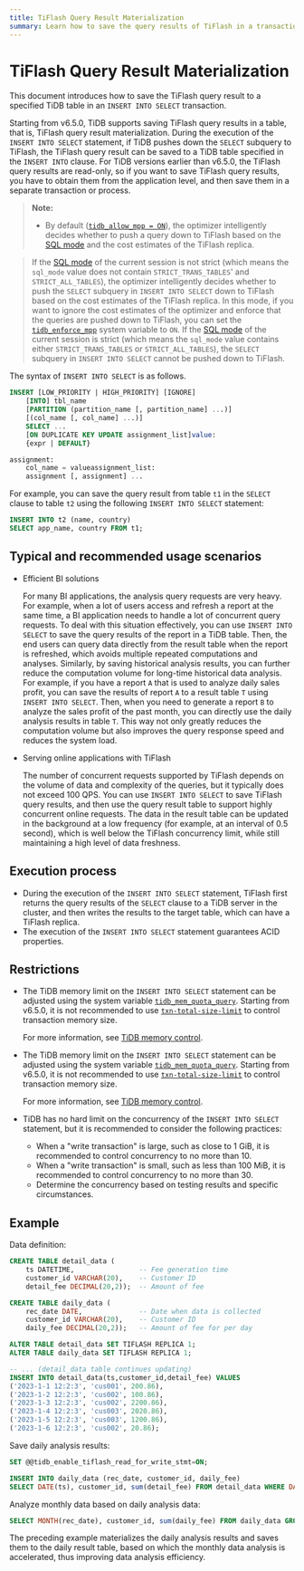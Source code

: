 ```yaml
---
title: TiFlash Query Result Materialization
summary: Learn how to save the query results of TiFlash in a transaction.
---
```


# TiFlash Query Result Materialization

This document introduces how to save the TiFlash query result to a specified TiDB table in an `INSERT INTO SELECT` transaction.

Starting from v6.5.0, TiDB supports saving TiFlash query results in a table, that is, TiFlash query result materialization. During the execution of the `INSERT INTO SELECT` statement, if TiDB pushes down the `SELECT` subquery to TiFlash, the TiFlash query result can be saved to a TiDB table specified in the `INSERT INTO` clause. For TiDB versions earlier than v6.5.0, the TiFlash query results are read-only, so if you want to save TiFlash query results, you have to obtain them from the application level, and then save them in a separate transaction or process.

> **Note:**
>
> - By default ([`tidb_allow_mpp = ON`](/system-variables.md#tidb_allow_mpp-new-in-v50)), the optimizer intelligently decides whether to push a query down to TiFlash based on the [SQL mode](/sql-mode.md) and the cost estimates of the TiFlash replica. 

> If the [SQL mode](/sql-mode.md) of the current session is not strict (which means the `sql_mode` value does not contain `STRICT_TRANS_TABLES`' and `STRICT_ALL_TABLES`), the optimizer intelligently decides whether to push the `SELECT` subquery in `INSERT INTO SELECT` down to TiFlash based on the cost estimates of the TiFlash replica. In this mode, if you want to ignore the cost estimates of the optimizer and enforce that the queries are pushed down to TiFlash, you can set the [`tidb_enforce_mpp`](/system-variables.md#tidb_enforce_mpp-new-in-v51) system variable to `ON`. 
> If the [SQL mode](/sql-mode.md) of the current session is strict (which means the `sql_mode` value contains either `STRICT_TRANS_TABLES` or `STRICT_ALL_TABLES`), the `SELECT` subquery in `INSERT INTO SELECT` cannot be pushed down to TiFlash.

The syntax of `INSERT INTO SELECT` is as follows.

```sql
INSERT [LOW_PRIORITY | HIGH_PRIORITY] [IGNORE]
    [INTO] tbl_name
    [PARTITION (partition_name [, partition_name] ...)]
    [(col_name [, col_name] ...)]
    SELECT ...
    [ON DUPLICATE KEY UPDATE assignment_list]value:
    {expr | DEFAULT}

assignment:
    col_name = valueassignment_list:
    assignment [, assignment] ...
```

For example, you can save the query result from table `t1` in the `SELECT` clause to table `t2` using the following `INSERT INTO SELECT` statement:

```sql
INSERT INTO t2 (name, country)
SELECT app_name, country FROM t1;
```

## Typical and recommended usage scenarios

- Efficient BI solutions

    For many BI applications, the analysis query requests are very heavy. For example, when a lot of users access and refresh a report at the same time, a BI application needs to handle a lot of concurrent query requests. To deal with this situation effectively, you can use `INSERT INTO SELECT` to save the query results of the report in a TiDB table. Then, the end users can query data directly from the result table when the report is refreshed, which avoids multiple repeated computations and analyses. Similarly, by saving historical analysis results, you can further reduce the computation volume for long-time historical data analysis. For example, if you have a report `A` that is used to analyze daily sales profit, you can save the results of report `A` to a result table `T` using `INSERT INTO SELECT`. Then, when you need to generate a report `B` to analyze the sales profit of the past month, you can directly use the daily analysis results in table `T`. This way not only greatly reduces the computation volume but also improves the query response speed and reduces the system load.

- Serving online applications with TiFlash

    The number of concurrent requests supported by TiFlash depends on the volume of data and complexity of the queries, but it typically does not exceed 100 QPS. You can use `INSERT INTO SELECT` to save TiFlash query results, and then use the query result table to support highly concurrent online requests. The data in the result table can be updated in the background at a low frequency (for example, at an interval of 0.5 second), which is well below the TiFlash concurrency limit, while still maintaining a high level of data freshness.

## Execution process

* During the execution of the `INSERT INTO SELECT` statement, TiFlash first returns the query results of the `SELECT` clause to a TiDB server in the cluster, and then writes the results to the target table, which can have a TiFlash replica.
* The execution of the `INSERT INTO SELECT` statement guarantees ACID properties.

## Restrictions

<CustomContent platform="tidb">

* The TiDB memory limit on the `INSERT INTO SELECT` statement can be adjusted using the system variable [`tidb_mem_quota_query`](/system-variables.md#tidb_mem_quota_query). Starting from v6.5.0, it is not recommended to use [`txn-total-size-limit`](/tidb-configuration-file.md#txn-total-size-limit) to control transaction memory size.

    For more information, see [TiDB memory control](/configure-memory-usage.md).

</CustomContent>

<CustomContent platform="tidb-cloud">

* The TiDB memory limit on the `INSERT INTO SELECT` statement can be adjusted using the system variable [`tidb_mem_quota_query`](/system-variables.md#tidb_mem_quota_query). Starting from v6.5.0, it is not recommended to use [`txn-total-size-limit`](https://docs.pingcap.com/tidb/stable/tidb-configuration-file#txn-total-size-limit) to control transaction memory size.

    For more information, see [TiDB memory control](https://docs.pingcap.com/tidb/stable/configure-memory-usage).

</CustomContent>

* TiDB has no hard limit on the concurrency of the `INSERT INTO SELECT` statement, but it is recommended to consider the following practices:

    * When a "write transaction" is large, such as close to 1 GiB, it is recommended to control concurrency to no more than 10.
    * When a "write transaction" is small, such as less than 100 MiB, it is recommended to control concurrency to no more than 30.
    * Determine the concurrency based on testing results and specific circumstances.

## Example

Data definition:

```sql
CREATE TABLE detail_data (
    ts DATETIME,                -- Fee generation time
    customer_id VARCHAR(20),    -- Customer ID
    detail_fee DECIMAL(20,2));  -- Amount of fee

CREATE TABLE daily_data (
    rec_date DATE,              -- Date when data is collected
    customer_id VARCHAR(20),    -- Customer ID
    daily_fee DECIMAL(20,2));   -- Amount of fee for per day

ALTER TABLE detail_data SET TIFLASH REPLICA 1;
ALTER TABLE daily_data SET TIFLASH REPLICA 1;

-- ... (detail_data table continues updating)
INSERT INTO detail_data(ts,customer_id,detail_fee) VALUES
('2023-1-1 12:2:3', 'cus001', 200.86),
('2023-1-2 12:2:3', 'cus002', 100.86),
('2023-1-3 12:2:3', 'cus002', 2200.86),
('2023-1-4 12:2:3', 'cus003', 2020.86),
('2023-1-5 12:2:3', 'cus003', 1200.86),
('2023-1-6 12:2:3', 'cus002', 20.86);
```

Save daily analysis results:

```sql
SET @@tidb_enable_tiflash_read_for_write_stmt=ON;

INSERT INTO daily_data (rec_date, customer_id, daily_fee)
SELECT DATE(ts), customer_id, sum(detail_fee) FROM detail_data WHERE DATE(ts) = CURRENT_DATE() GROUP BY DATE(ts), customer_id;
```

Analyze monthly data based on daily analysis data:

```sql
SELECT MONTH(rec_date), customer_id, sum(daily_fee) FROM daily_data GROUP BY MONTH(rec_date), customer_id;
```

The preceding example materializes the daily analysis results and saves them to the daily result table, based on which the monthly data analysis is accelerated, thus improving data analysis efficiency.
